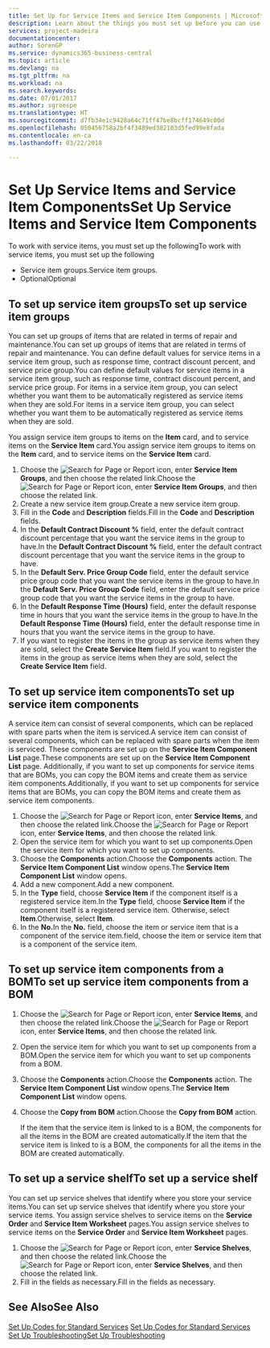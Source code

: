 ```yaml
---
title: Set Up for Service Items and Service Item Components | Microsoft Docs
description: Learn about the things you must set up before you can use service items, including default values such as response time, contract discount percent, and service price group.
services: project-madeira
documentationcenter: 
author: SorenGP
ms.service: dynamics365-business-central
ms.topic: article
ms.devlang: na
ms.tgt_pltfrm: na
ms.workload: na
ms.search.keywords: 
ms.date: 07/01/2017
ms.author: sgroespe
ms.translationtype: HT
ms.sourcegitcommit: d7fb34e1c9428a64c71ff47be8bcff174649c00d
ms.openlocfilehash: 050456758a2bf4f3489ed382103d5fed99e8fada
ms.contentlocale: en-ca
ms.lasthandoff: 03/22/2018

---
```

# <a name="set-up-service-items-and-service-item-components"></a><span data-ttu-id="dd15d-103">Set Up Service Items and Service Item Components</span><span class="sxs-lookup"><span data-stu-id="dd15d-103">Set Up Service Items and Service Item Components</span></span>
<span data-ttu-id="dd15d-104">To work with service items, you must set up the following</span><span class="sxs-lookup"><span data-stu-id="dd15d-104">To work with service items, you must set up the following</span></span>

* <span data-ttu-id="dd15d-105">Service item groups.</span><span class="sxs-lookup"><span data-stu-id="dd15d-105">Service item groups.</span></span>
* <span data-ttu-id="dd15d-106">Optional</span><span class="sxs-lookup"><span data-stu-id="dd15d-106">Optional</span></span>

## <a name="to-set-up-service-item-groups"></a><span data-ttu-id="dd15d-107">To set up service item groups</span><span class="sxs-lookup"><span data-stu-id="dd15d-107">To set up service item groups</span></span>
<span data-ttu-id="dd15d-108">You can set up groups of items that are related in terms of repair and maintenance.</span><span class="sxs-lookup"><span data-stu-id="dd15d-108">You can set up groups of items that are related in terms of repair and maintenance.</span></span> <span data-ttu-id="dd15d-109">You can define default values for service items in a service item group, such as response time, contract discount percent, and service price group.</span><span class="sxs-lookup"><span data-stu-id="dd15d-109">You can define default values for service items in a service item group, such as response time, contract discount percent, and service price group.</span></span> <span data-ttu-id="dd15d-110">For items in a service item group, you can select whether you want them to be automatically registered as service items when they are sold.</span><span class="sxs-lookup"><span data-stu-id="dd15d-110">For items in a service item group, you can select whether you want them to be automatically registered as service items when they are sold.</span></span>  

<span data-ttu-id="dd15d-111">You assign service item groups to items on the **Item** card, and to service items on the **Service Item** card.</span><span class="sxs-lookup"><span data-stu-id="dd15d-111">You assign service item groups to items on the **Item** card, and to service items on the **Service Item** card.</span></span>  

1. <span data-ttu-id="dd15d-112">Choose the ![Search for Page or Report](media/ui-search/search_small.png "Search for Page or Report icon") icon, enter **Service Item Groups**, and then choose the related link.</span><span class="sxs-lookup"><span data-stu-id="dd15d-112">Choose the ![Search for Page or Report](media/ui-search/search_small.png "Search for Page or Report icon") icon, enter **Service Item Groups**, and then choose the related link.</span></span>  
2. <span data-ttu-id="dd15d-113">Create a new service item group.</span><span class="sxs-lookup"><span data-stu-id="dd15d-113">Create a new service item group.</span></span>  
3. <span data-ttu-id="dd15d-114">Fill in the **Code** and **Description** fields.</span><span class="sxs-lookup"><span data-stu-id="dd15d-114">Fill in the **Code** and **Description** fields.</span></span>  
4. <span data-ttu-id="dd15d-115">In the **Default Contract Discount %** field, enter the default contract discount percentage that you want the service items in the group to have.</span><span class="sxs-lookup"><span data-stu-id="dd15d-115">In the **Default Contract Discount %** field, enter the default contract discount percentage that you want the service items in the group to have.</span></span>  
5. <span data-ttu-id="dd15d-116">In the **Default Serv. Price Group Code** field, enter the default service price group code that you want the service items in the group to have.</span><span class="sxs-lookup"><span data-stu-id="dd15d-116">In the **Default Serv. Price Group Code** field, enter the default service price group code that you want the service items in the group to have.</span></span>  
6. <span data-ttu-id="dd15d-117">In the **Default Response Time (Hours)** field, enter the default response time in hours that you want the service items in the group to have.</span><span class="sxs-lookup"><span data-stu-id="dd15d-117">In the **Default Response Time (Hours)** field, enter the default response time in hours that you want the service items in the group to have.</span></span>  
7. <span data-ttu-id="dd15d-118">If you want to register the items in the group as service items when they are sold, select the **Create Service Item** field.</span><span class="sxs-lookup"><span data-stu-id="dd15d-118">If you want to register the items in the group as service items when they are sold, select the **Create Service Item** field.</span></span>  

## <a name="to-set-up-service-item-components"></a><span data-ttu-id="dd15d-119">To set up service item components</span><span class="sxs-lookup"><span data-stu-id="dd15d-119">To set up service item components</span></span>
<span data-ttu-id="dd15d-120">A service item can consist of several components, which can be replaced with spare parts when the item is serviced.</span><span class="sxs-lookup"><span data-stu-id="dd15d-120">A service item can consist of several components, which can be replaced with spare parts when the item is serviced.</span></span> <span data-ttu-id="dd15d-121">These components are set up on the **Service Item Component List** page.</span><span class="sxs-lookup"><span data-stu-id="dd15d-121">These components are set up on the **Service Item Component List** page.</span></span> <span data-ttu-id="dd15d-122">Additionally, if you want to set up components for service items that are BOMs, you can copy the BOM items and create them as service item components.</span><span class="sxs-lookup"><span data-stu-id="dd15d-122">Additionally, if you want to set up components for service items that are BOMs, you can copy the BOM items and create them as service item components.</span></span>

1. <span data-ttu-id="dd15d-123">Choose the ![Search for Page or Report](media/ui-search/search_small.png "Search for Page or Report icon") icon, enter **Service Items**, and then choose the related link.</span><span class="sxs-lookup"><span data-stu-id="dd15d-123">Choose the ![Search for Page or Report](media/ui-search/search_small.png "Search for Page or Report icon") icon, enter **Service Items**, and then choose the related link.</span></span>
2. <span data-ttu-id="dd15d-124">Open the service item for which you want to set up components.</span><span class="sxs-lookup"><span data-stu-id="dd15d-124">Open the service item for which you want to set up components.</span></span>  
3. <span data-ttu-id="dd15d-125">Choose the **Components** action.</span><span class="sxs-lookup"><span data-stu-id="dd15d-125">Choose the **Components** action.</span></span> <span data-ttu-id="dd15d-126">The **Service Item Component List** window opens.</span><span class="sxs-lookup"><span data-stu-id="dd15d-126">The **Service Item Component List** window opens.</span></span>  
4. <span data-ttu-id="dd15d-127">Add a new component.</span><span class="sxs-lookup"><span data-stu-id="dd15d-127">Add a new component.</span></span>  
5. <span data-ttu-id="dd15d-128">In the **Type** field, choose **Service Item** if the component itself is a registered service item.</span><span class="sxs-lookup"><span data-stu-id="dd15d-128">In the **Type** field, choose **Service Item** if the component itself is a registered service item.</span></span> <span data-ttu-id="dd15d-129">Otherwise, select **Item**.</span><span class="sxs-lookup"><span data-stu-id="dd15d-129">Otherwise, select **Item**.</span></span>  
6. <span data-ttu-id="dd15d-130">In the **No.**</span><span class="sxs-lookup"><span data-stu-id="dd15d-130">In the **No.**</span></span> <span data-ttu-id="dd15d-131">field, choose the item or service item that is a component of the service item.</span><span class="sxs-lookup"><span data-stu-id="dd15d-131">field, choose the item or service item that is a component of the service item.</span></span>  

## <a name="to-set-up-service-item-components-from-a-bom"></a><span data-ttu-id="dd15d-132">To set up service item components from a BOM</span><span class="sxs-lookup"><span data-stu-id="dd15d-132">To set up service item components from a BOM</span></span>
1.  <span data-ttu-id="dd15d-133">Choose the ![Search for Page or Report](media/ui-search/search_small.png "Search for Page or Report icon") icon, enter **Service Items**, and then choose the related link.</span><span class="sxs-lookup"><span data-stu-id="dd15d-133">Choose the ![Search for Page or Report](media/ui-search/search_small.png "Search for Page or Report icon") icon, enter **Service Items**, and then choose the related link.</span></span>  
2. <span data-ttu-id="dd15d-134">Open the service item for which you want to set up components from a BOM.</span><span class="sxs-lookup"><span data-stu-id="dd15d-134">Open the service item for which you want to set up components from a BOM.</span></span>  
3. <span data-ttu-id="dd15d-135">Choose the **Components** action.</span><span class="sxs-lookup"><span data-stu-id="dd15d-135">Choose the **Components** action.</span></span> <span data-ttu-id="dd15d-136">The **Service Item Component List** window opens.</span><span class="sxs-lookup"><span data-stu-id="dd15d-136">The **Service Item Component List** window opens.</span></span>  
4. <span data-ttu-id="dd15d-137">Choose the **Copy from BOM** action.</span><span class="sxs-lookup"><span data-stu-id="dd15d-137">Choose the **Copy from BOM** action.</span></span>  

    <span data-ttu-id="dd15d-138">If the item that the service item is linked to is a BOM, the components for all the items in the BOM are created automatically.</span><span class="sxs-lookup"><span data-stu-id="dd15d-138">If the item that the service item is linked to is a BOM, the components for all the items in the BOM are created automatically.</span></span>  

## <a name="to-set-up-a-service-shelf"></a><span data-ttu-id="dd15d-139">To set up a service shelf</span><span class="sxs-lookup"><span data-stu-id="dd15d-139">To set up a service shelf</span></span>
<span data-ttu-id="dd15d-140">You can set up service shelves that identify where you store your service items.</span><span class="sxs-lookup"><span data-stu-id="dd15d-140">You can set up service shelves that identify where you store your service items.</span></span> <span data-ttu-id="dd15d-141">You assign service shelves to service items on the **Service Order** and **Service Item Worksheet** pages.</span><span class="sxs-lookup"><span data-stu-id="dd15d-141">You assign service shelves to service items on the **Service Order** and **Service Item Worksheet** pages.</span></span>  

1. <span data-ttu-id="dd15d-142">Choose the ![Search for Page or Report](media/ui-search/search_small.png "Search for Page or Report icon") icon, enter **Service Shelves**, and then choose the related link.</span><span class="sxs-lookup"><span data-stu-id="dd15d-142">Choose the ![Search for Page or Report](media/ui-search/search_small.png "Search for Page or Report icon") icon, enter **Service Shelves**, and then choose the related link.</span></span>
2. <span data-ttu-id="dd15d-143">Fill in the fields as necessary.</span><span class="sxs-lookup"><span data-stu-id="dd15d-143">Fill in the fields as necessary.</span></span>

## <a name="see-also"></a><span data-ttu-id="dd15d-144">See Also</span><span class="sxs-lookup"><span data-stu-id="dd15d-144">See Also</span></span>
<span data-ttu-id="dd15d-145">[Set Up Codes for Standard Services](service-how-setup-service-coding.md) </span><span class="sxs-lookup"><span data-stu-id="dd15d-145">[Set Up Codes for Standard Services](service-how-setup-service-coding.md) </span></span>  
[<span data-ttu-id="dd15d-146">Set Up Troubleshooting</span><span class="sxs-lookup"><span data-stu-id="dd15d-146">Set Up Troubleshooting</span></span>](service-how-setup-troubleshooting.md)

